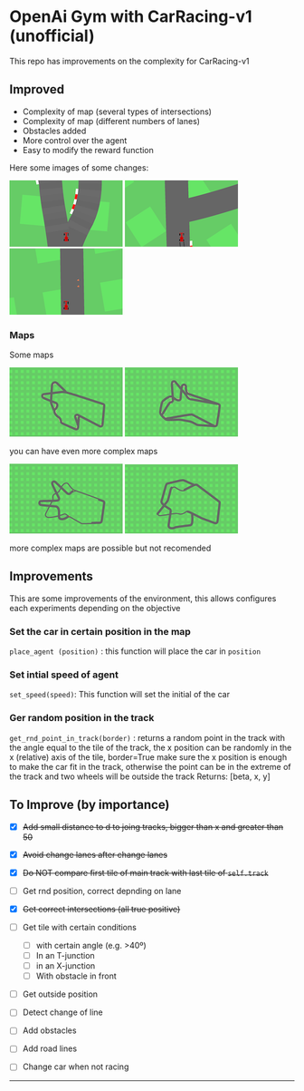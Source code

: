 
# OpenAi Gym with CarRacing-v1 (unofficial)

This repo has improvements on the complexity for CarRacing-v1

## Improved

* Complexity of map (several types of intersections)
* Complexity of map (different numbers of lanes)
* Obstacles added
* More control over the agent
* Easy to modify the reward function

Here some images of some changes:

![junc](img/junc.png)
![t-junc](img/t.png)
![obstacle](img/obst.png)

### Maps

Some maps

![map](img/map1.png)
![map](img/map2.png)

you can have even more complex maps

![map](img/map3.png)
![map](img/map4.png)

more complex maps are possible but not recomended


## Improvements

This are some improvements of the environment, this allows configures each experiments depending on the objective


### Set the car in certain position in the map

`place_agent (position)` : this function will place the car in `position`


### Set intial speed of agent

`set_speed(speed)`: This function will set the initial of the car


### Ger random position in the track

`get_rnd_point_in_track(border)` : returns a random point in the track with the angle equal to the tile of the track, the x position can be randomly in the x (relative) axis of the tile, border=True make sure the x position is enough to make the car fit in the track, otherwise the point can be in the extreme of the track and two wheels will be outside the track
Returns: [beta, x, y]


## To Improve (by importance)

- [x] ~~Add small distance to d to joing tracks, bigger than x and greater than 50~~
- [x] ~~Avoid change lanes after change lanes~~
- [x] ~~Do NOT compare first tile of main track with last tile of `self.track`~~
- [ ] Get rnd position, correct depnding on lane
- [x] ~~Get correct intersections (all true positive)~~
- [ ] Get tile with certain conditions

   - [ ] with certain angle (e.g. >40º)
   - [ ] In an T-junction
   - [ ] in an X-junction
   - [ ] With obstacle in front

- [ ] Get outside position
- [ ] Detect change of line
- [ ] Add obstacles
- [ ] Add road lines
- [ ] Change car when not racing
 
---

